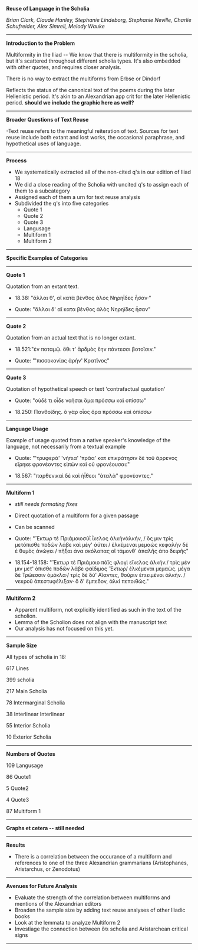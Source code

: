 **Reuse of Language in the Scholia**

*Brian Clark, Claude Hanley, Stephanie Lindeborg, Stephanie Neville, Charlie Schufreider, Alex Simrell, Melody Wauke*

___

**Introduction to the Problem**

Multiformity in the Iliad -- We know that there is multiformity in the scholia, but it's scattered throughout different scholia types.  It's also embedded with other quotes, and requires closer analysis.

There is no way to extract the multiforms from Erbse or Dindorf

Reflects the status of the canonical text of the poems during the later Hellenistic period.  It's akin to an Alexandrian app crit for the later Hellenistic period. **should we include the graphic here as well?**

___

**Broader Questions of Text Reuse**

-Text reuse refers to the meaningful reiteration of text.  Sources for text reuse include both extant and lost works, the occasional paraphrase, and hypothetical uses of language. 
___

**Process**

- We systematically extracted all of the non-cited q's in our edition of Iliad 18
- We did a close reading of the Scholia with uncited q's to assign each of them to a subcategory
- Assigned each of them a urn for text reuse analysis
- Subdivided the q's into five categories
	- Quote 1 
	- Quote 2
	- Quote 3
	- Langusage
	- Multiform 1
	- Multiform 2

___

**Specific Examples of Categories**
___

**Quote 1**

Quotation from an extant text.

- 18.38: "ἄλλαι θ', αἳ κατὰ βένθος ἁλὸς Νηρηΐδες ἦσαν·"

- Quote: "ἄλλαι δ' αἳ κατα βένθος ἁλὸς Νηρηϊδες ἦσαν"

___
**Quote 2**

Quotation from an actual text that is no longer extant.

- 18.521:"ἐν ποταμῷ. ὅθι τ' ᾱρδμὸς ἔην πάντεσσι βοτοῖσιν."

- Quote: "'πισσοκονίας ἀρὴν' Κρατῖνος"

___
**Quote 3**

Quotation of hypothetical speech or text 'contrafactual quotation'

- Quote: "οὐδέ τι οἶδε νοῆσαι ἅμα πρόσσω καὶ οπίσσω"

- 18.250: Πανθοίδης. ὃ γὰρ οἶος ὅρα πρόσσω καὶ ὀπίσσω· 

___
**Language Usage**

Example of usage quoted from a native speaker's knowledge of the language, not necessarily from a textual example

- Quote: "'τρυφερὰ' 'νήπια' 'πρᾶα' κατ επικράτησιν δὲ τοῦ ἄρρενος εἴρηκε φρονέοντες εἰπὼν καὶ οὐ φρονέουσαι:"

- 18.567: "παρθενικαὶ δὲ καὶ ἠΐθεοι "ἀταλὰ" φρονέοντες."

___

**Multiform 1**

- *still needs formating fixes*

- Direct quotation of a multiform for a given passage

- Can be scanned

- Quote: "Ἕκτωρ τὲ Πριάμοιοσὺῒ ΐκελος ἀλκὴνἀλκήν, / ὅς μιν τρὶς μετόπισθε ποδῶν λάβε καὶ μέγ' ἀϋτει  / ἐλκέμεναι μεμαώς κεφαλὴν δέ ἑ θυμὸς ἀνώγει / πῆξαι ἀνα σκόλοπας οἳ τάμονθ' ἁπαλῆς ἀπο δειρῆς"

- 18.154-18.158: "Ἕκτωρ τὲ Πριάμοιο πάϊς φλογὶ εἴκελος ἀλκήν./ τρὶς μέν μιν μετ' όπισθε ποδῶν λάβε φαίδιμος Ἕκτωρ/ ἑλκέμεναι μεμαὼς. μέγα δὲ Τρώεσσιν ὁμόκλα·/ τρὶς δὲ δύ' Αἴαντες, θοῦριν ἐπιειμένοι ἀλκὴν. / νεκροῦ ἀπεστυφέλιξαν· ὃ δ' ἔμπεδον, ἀλκὶ πεποιθὼς."


___

**Multiform 2**

- Apparent multiform, not explicitly identified as such in the text of the scholion.  
- Lemma of the Scholion does not align with the manuscript text
- Our analysis has not focused on this yet.

___
**Sample Size**

All types of scholia in 18:

617 Lines

399 scholia

217 Main Scholia

78 Intermarginal Scholia

38 Interlinear Interlinear

55 Interior Scholia

10 Exterior Scholia
___

**Numbers of Quotes**

109 Langusage

86 Quote1

5 Quote2

4 Quote3

87 Multiform 1

___
**Graphs et cetera -- still needed**

___
**Results**

- There is a correlation between the occurance of a multiform and references to one of the three Alexandrian grammarians (Aristophanes, Aristarchus, or Zenodotus)

___

**Avenues for Future Analysis**

- Evaluate the strength of the correlation between multiforms and mentions of the Alexandrian editors
- Broaden the sample size by adding text reuse analyses of other Iliadic books
- Look at the lemmata to analyze Multiform 2 
- Investiage the connection between ὅτι scholia and Aristarchean critical signs

___



